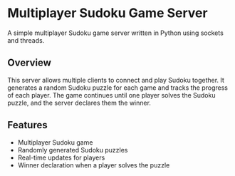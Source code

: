 # Multiplayer Sudoku Game Server

A simple multiplayer Sudoku game server written in Python using sockets and threads.

## Overview

This server allows multiple clients to connect and play Sudoku together. It generates a random Sudoku puzzle for each game and tracks the progress of each player. The game continues until one player solves the Sudoku puzzle, and the server declares them the winner.

## Features

- Multiplayer Sudoku game
- Randomly generated Sudoku puzzles
- Real-time updates for players
- Winner declaration when a player solves the puzzle
